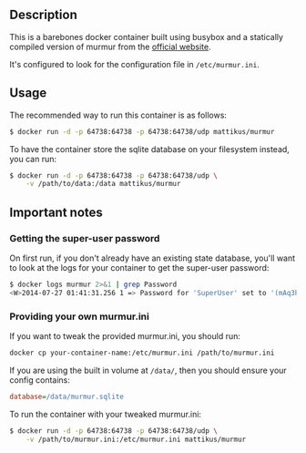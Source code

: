 ## Description

This is a barebones docker container built using busybox and a statically compiled version of murmur from the [official website](https://www.mumble.info).

It's configured to look for the configuration file in `/etc/murmur.ini`.

## Usage

The recommended way to run this container is as follows:

```bash
$ docker run -d -p 64738:64738 -p 64738:64738/udp mattikus/murmur
```

To have the container store the sqlite database on your filesystem instead, you can run:

```bash
$ docker run -d -p 64738:64738 -p 64738:64738/udp \
    -v /path/to/data:/data mattikus/murmur
```

## Important notes

### Getting the super-user password

On first run, if you don't already have an existing state database, you'll want to look at the logs for your container to get the super-user password: 

```bash
$ docker logs murmur 2>&1 | grep Password
<W>2014-07-27 01:41:31.256 1 => Password for 'SuperUser' set to '(mAq3hkwnkD'
```

### Providing your own murmur.ini

If you want to tweak the provided murmur.ini, you should run:

```bash
docker cp your-container-name:/etc/murmur.ini /path/to/murmur.ini
```

If you are using the built in volume at `/data/`, then you should ensure your config contains:

```ini
database=/data/murmur.sqlite
```

To run the container with your tweaked murmur.ini:

```bash
$ docker run -d -p 64738:64738 -p 64738:64738/udp \
    -v /path/to/murmur.ini:/etc/murmur.ini mattikus/murmur
```

